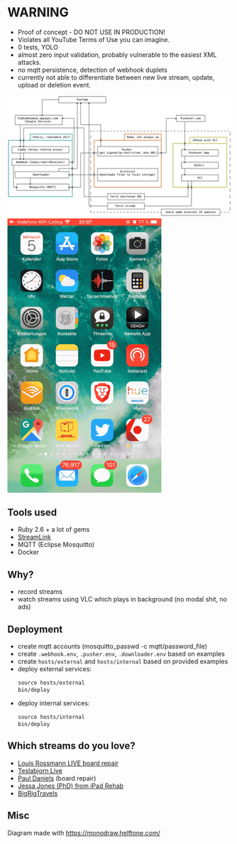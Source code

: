 # WARNING
- Proof of concept - DO NOT USE IN PRODUCTION!
- Violates all YouTube Terms of Use you can imagine.
- 0 tests, YOLO
- almost zero input validation, probably vulnerable to the easiest XML attacks.
- no mqtt persistence, detection of webhook duplets
- currently not able to differentiate between new live stream, update, upload or deletion event.

![diagram](dia.png?raw=true)
![example](youtube-watcher.gif?raw=true)


## Tools used

- Ruby 2.6 + a lot of gems
- [StreamLink](https://github.com/streamlink/streamlink)
- MQTT (Eclipse Mosquitto)
- Docker

## Why?

- record streams
- watch streams using VLC which plays in background (no modal shit, no ads)

## Deployment

- create mqtt accounts (mosquitto_passwd -c mqtt/password_file)
- create `.webhook.env`, `.pusher.env`, `.downloader.env` based on examples
- create `hosts/external` and `hosts/internal` based on provided examples
- deploy external services:
  ```shell
  source hosts/external
  bin/deploy
  ```
- deploy internal services:
  ```shell
  source hosts/internal
  bin/deploy
  ```

## Which streams do you love?

- [Louis Rossmann LIVE board repair](https://www.youtube.com/channel/UC6nZlvfz4YWoBWbjiaYJA3g)
- [Teslabjorn Live](https://www.youtube.com/channel/UCD3YwI6vR9BSHufERd4sqwQ)
- [Paul Daniels](https://www.youtube.com/user/19PLD73) (board repair)
- [Jessa Jones (PhD) from iPad Rehab](https://www.youtube.com/channel/UCPjp41qeXe1o_lp1US9TpWA)
- [BigRigTravels](https://www.youtube.com/user/BigRigTravels)


## Misc

Diagram made with https://monodraw.helftone.com/
